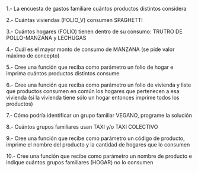  1.- La encuesta de gastos familiare cuántos productos distintos considera

2.- Cuántas viviendas (FOLIO_V) consumen SPAGHETTI

3.- Cuántos hogares (FOLIO) tienen dentro de su consumo: TRUTRO DE POLLO-MANZANA y LECHUGAS

4.- Cuál es el mayor monto de consumo de MANZANA (se pide valor máximo de concepto)

5.- Cree una función que reciba como parámetro un folio de hogar e imprima cuántos productos distintos
consume

6.- Cree una función que reciba como parámetro un folio de vivienda y liste que productos consumen
en común los hogares que pertenecen a esa vivienda (si la vivienda tiene sólo un hogar entonces
imprime todos los productos)

7.- Cómo podría identificar un grupo familiar VEGANO, programe la solución

8.- Cuántos grupos familiares usan TAXI y/o TAXI COLECTIVO

9.- Cree una función que recibe como parámetro un código de producto, imprime el nombre del producto
y la cantidad de hogares que lo consumen

10.- Cree una función que recibe como parámetro un nombre de producto e indique cuántos grupos familiares
(HOGAR) no lo consumen